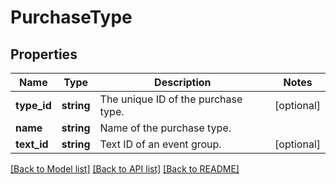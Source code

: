 # PurchaseType

## Properties
Name | Type | Description | Notes
------------ | ------------- | ------------- | -------------
**type_id** | **string** | The unique ID of the purchase type. | [optional] 
**name** | **string** | Name of the purchase type. | 
**text_id** | **string** | Text ID of an event group. | [optional] 

[[Back to Model list]](../../README.md#documentation-for-models) [[Back to API list]](../../README.md#documentation-for-api-endpoints) [[Back to README]](../../README.md)

